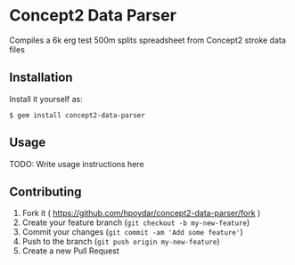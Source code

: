 # Concept2 Data Parser

Compiles a 6k erg test 500m splits spreadsheet from Concept2 stroke data files

## Installation

Install it yourself as:

    $ gem install concept2-data-parser

## Usage

TODO: Write usage instructions here

## Contributing

1. Fork it ( https://github.com/hpoydar/concept2-data-parser/fork )
2. Create your feature branch (`git checkout -b my-new-feature`)
3. Commit your changes (`git commit -am 'Add some feature'`)
4. Push to the branch (`git push origin my-new-feature`)
5. Create a new Pull Request
